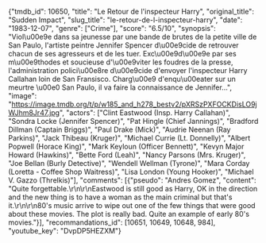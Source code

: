{"tmdb_id": 10650, "title": "Le Retour de l'inspecteur Harry", "original_title": "Sudden Impact", "slug_title": "le-retour-de-l-inspecteur-harry", "date": "1983-12-07", "genre": ["Crime"], "score": "6.5/10", "synopsis": "Viol\u00e9e dans sa jeunesse par une bande de brutes de la petite ville de San Paulo, l'artiste peintre Jennifer Spencer d\u00e9cide de retrouver chacun de ses agresseurs et de les tuer. Exc\u00e9d\u00e9e par ses m\u00e9thodes et soucieuse d'\u00e9viter les foudres de la presse, l'administration polici\u00e8re d\u00e9cide d'envoyer l'inspecteur Harry Callahan loin de San Fransisco. Charg\u00e9 d'enqu\u00eater sur un meurtre \u00e0 San Paulo, il va faire la connaissance de Jennifer...", "image": "https://image.tmdb.org/t/p/w185_and_h278_bestv2/pXRSzPXFOCKDisLO9jWJhm8Jr47.jpg", "actors": ["Clint Eastwood (Insp. Harry Callahan)", "Sondra Locke (Jennifer Spencer)", "Pat Hingle (Chief Jannings)", "Bradford Dillman (Captain Briggs)", "Paul Drake (Mick)", "Audrie Neenan (Ray Parkins)", "Jack Thibeau (Kruger)", "Michael Currie (Lt. Donnelly)", "Albert Popwell (Horace King)", "Mark Keyloun (Officer Bennett)", "Kevyn Major Howard (Hawkins)", "Bette Ford (Leah)", "Nancy Parsons (Mrs. Kruger)", "Joe Bellan (Burly Detective)", "Wendell Wellman (Tyrone)", "Mara Corday (Loretta - Coffee Shop Waitress)", "Lisa London (Young Hooker)", "Michael V. Gazzo (Threlkis)"], "comments": [{"pseudo": "Andres Gomez", "content": "Quite forgettable.\r\n\r\nEastwood is still good as Harry, OK in the direction and the new thing is to have a woman as the main criminal but that's it.\r\n\r\n80's music arrive to wipe out one of the few things that were good about these movies. The plot is really bad. Quite an example of early 80's movies."}], "recommandations_id": [10651, 10649, 10648, 984], "youtube_key": "DvpDP5HEZXM"}
